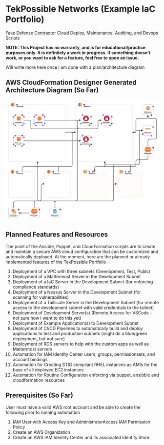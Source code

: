 # TekPossible Networks (Example IaC Portfolio)
Fake Defense Contractor Cloud Deploy, Maintenance, Auditing, and Devops Scripts

**NOTE: This Project has no warranty, and is for educational/practice purposes only. It is definitely a work in progress. If something doesn't work, or you want to ask for a feature, feel free to open an issue.**

Will write more here once I am done with a plan/architecture diagram
## AWS CloudFormation Designer Generated Architecture Diagram (So Far)
![AWS CloudFormation Designer Generated Architecture Diagram](./docs/TekPossible-State-Dec26-2023.png)

## Planned Features and Resources
The point of the Ansible, Puppet, and CloudFormation scripts are to create and maintain a secure AWS cloud configuration that can be customized and automatically deployed.
At the moment, here are the planned or already implemented features of the TekPossible Portfolio
1. Deployment of a VPC with three subnets (Development, Test, Publc)
2. Deployment of a Mattermost Server in the Development Subnet
3. Deployment of a IaC Server in the Development Subnet (for enforcing compliance standards)
4. Deployment of a Nessus Server in the Development Subnet (for scanning for vulnerabilities)
5. Deployment of a Tailscale Server in the Development Subnet (for remote access to the development subnet with valid credentials to the tailnet)
6. Deployment of Development Server(s) (Remote Access for VSCode - not sure how I want to do this yet)
7. Deployment of Example Application(s) to Development Subnet
8. Deployment of CI/CD Pipelines to automatically build and deploy applications to test and production subnets (might do a blue/green deployment, but not sure)
9. Deployment of RDS servers to help with the custom apps as well as Mattermost servers
10. Automation for IAM Identity Center users, groups, permissionsets, and account bindings
11. Automation for Creating STIG compliant RHEL instances as AMIs for the base of all deployed EC2 instances
12. Automation for Routine Configuration enforcing via puppet, ansibble and cloudformation resources

## Prerequisites  (So Far)
User must have a valid AWS root account and be able to create the following prior to running automation
1. IAM User with Access Key and AdministratorAccess IAM Permission Policy
2. Create an AWS Organization
3. Create an AWS IAM Identity Center and its associated Identity Store

